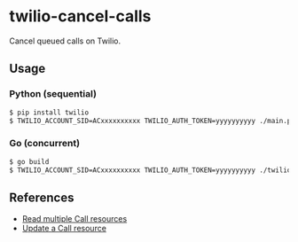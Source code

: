 # twilio-cancel-calls

Cancel queued calls on Twilio.

## Usage

### Python (sequential)

```sh
$ pip install twilio
$ TWILIO_ACCOUNT_SID=ACxxxxxxxxxx TWILIO_AUTH_TOKEN=yyyyyyyyyy ./main.py
```

### Go (concurrent)

```sh
$ go build
$ TWILIO_ACCOUNT_SID=ACxxxxxxxxxx TWILIO_AUTH_TOKEN=yyyyyyyyyy ./twilio-cancel-calls
```

## References

* [Read multiple Call resources](https://www.twilio.com/docs/voice/api/call-resource#read-multiple-call-resources)
* [Update a Call resource](https://www.twilio.com/docs/voice/api/call-resource#update-a-call-resource)
